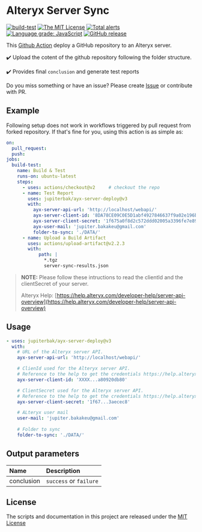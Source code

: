 # Alteryx Server Sync
  
[![build-test](https://github.com/jupiterbak/ayx-server-deploy/actions/workflows/test.yml/badge.svg)](https://github.com/jupiterbak/ayx-server-deploy/actions/workflows/test.yml)  [![The MIT License](https://img.shields.io/github/license/jupiterbak/ayx-node)](./LICENSE) [![Total alerts](https://img.shields.io/lgtm/alerts/g/jupiterbak/ayx-node.svg?logo=lgtm&logoWidth=18)](https://lgtm.com/projects/g/jupiterbak/ayx-node/alerts/)
[![Language grade: JavaScript](https://img.shields.io/lgtm/grade/javascript/g/jupiterbak/ayx-node.svg?logo=lgtm&logoWidth=18)](https://lgtm.com/projects/g/jupiterbak/ayx-node/context:javascript)
[![GitHub release](https://img.shields.io/github/release/jupiterbak/ayx-server-deploy.svg)](https://github.com/jupiterbak/ayx-server-deploy/releases/latest)


This [Github Action](https://github.com/features/actions) deploy a GitHub repository to an Alteryx server.

✔️ Upload the cotent of the github repository following the folder structure.

✔️ Provides final `conclusion` and generate test reports


Do you miss something or have an issue? Please create [Issue](https://github.com/jupiterbak/ayx-server-deploy/issues/new) or contribute with PR.


## Example

Following setup does not work in workflows triggered by pull request from forked repository.
If that's fine for you, using this action is as simple as:

```yaml
on:
  pull_request:
  push:
jobs:
  build-test:
    name: Build & Test
    runs-on: ubuntu-latest
    steps:
      - uses: actions/checkout@v2     # checkout the repo
      - name: Test Report
        uses: jupiterbak/ayx-server-deploy@v3
        with:
          ayx-server-api-url: 'http://localhost/webapi/'
          ayx-server-client-id: '8DA78CE09C0E5D1abf4927846637f9a02e196b8eff52b61f03246ad16ad2c81125ef4a80920db80'
          ayx-server-client-secret: '1f675a0f8d2c572ddd02005a3396fe7e89706fe4a39e0d5f39cf9b6463aecec8'
          ayx-user-mail: 'jupiter.bakakeu@gmail.com'
          folder-to-sync: './DATA/'
      - name: Upload a Build Artifact
        uses: actions/upload-artifact@v2.2.3
        with:
            path: |
              *.tgz
              server-sync-results.json
```

> **NOTE:** Please follow these intructions to read the clientId and the clientSecret of your server.
>
> Alteryx Help:  [https://help.alteryx.com/developer-help/server-api-overview](https://help.alteryx.com/developer-help/server-api-overview)

## Usage

```yaml
- uses: jupiterbak/ayx-server-deploy@v3
  with:
    # URL of the Alteryx server API.
    ayx-server-api-url: 'http://localhost/webapi/'

    # ClienId used for the Alteryx server API.
    # Reference to the help to get the credentials https://help.alteryx.com/developer-help/server-api-overview
    ayx-server-client-id: 'XXXX...a80920db80'

    # ClientSecret used for the Alteryx server API.
    # Reference to the help to get the credentials https://help.alteryx.com/developer-help/server-api-overview
    ayx-server-client-secret: '1f67...3aecec8'

    # ALteryx user mail
    user-mail: 'jupiter.bakakeu@gmail.com'
    
    # Folder to sync
    folder-to-sync: './DATA/'
```

## Output parameters
| Name       | Description              |
| :--        | :--                      |
| conclusion | `success` or `failure`   |


## License

The scripts and documentation in this project are released under the [MIT License](https://github.com/dorny/test-reporter/blob/main/LICENSE)
